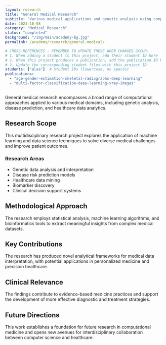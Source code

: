 ```yaml
---
layout: research
title: "General Medical Research"
subtitle: "Various medical applications and genetic analysis using computational approaches"
date: 2023-10-08
category: "Medical Research"
status: "completed"
background: "/img/main/academy-bg.jpg"
permalink: /academy/research/general-medical/

# CROSS-REFERENCES - REMEMBER TO UPDATE THESE WHEN CHANGES OCCUR:
# 1. When adding a student to this project, add their student ID here
# 2. When this project produces a publication, add the publication ID here
# 3. Update the corresponding student files with this project ID
students: ["alaa"]  # Student IDs (lowercase, no spaces)
publications:
  - "age-gender-estimation-skeletal-radiographs-deep-learning"
  - "multi-factor-classification-deep-learning-xray-images"
---
```


<p>General medical research encompasses a broad range of computational approaches applied to various medical domains, including genetic analysis, disease prediction, and healthcare data analytics.</p>

<h2 class="section-heading">Research Scope</h2>

<p>This multidisciplinary research project explores the application of machine learning and data science techniques to solve diverse medical challenges and improve patient outcomes.</p>

<h3>Research Areas</h3>
<ul>
<li>Genetic data analysis and interpretation</li>
<li>Disease risk prediction models</li>
<li>Healthcare data mining</li>
<li>Biomarker discovery</li>
<li>Clinical decision support systems</li>
</ul>

<h2 class="section-heading">Methodological Approach</h2>

<p>The research employs statistical analysis, machine learning algorithms, and bioinformatics tools to extract meaningful insights from complex medical datasets.</p>



<h2 class="section-heading">Key Contributions</h2>

<p>The research has produced novel analytical frameworks for medical data interpretation, with potential applications in personalized medicine and precision healthcare.</p>

<h2 class="section-heading">Clinical Relevance</h2>

<p>The findings contribute to evidence-based medicine practices and support the development of more effective diagnostic and treatment strategies.</p>

<h2 class="section-heading">Future Directions</h2>

<p>This work establishes a foundation for future research in computational medicine and opens new avenues for interdisciplinary collaboration between computer science and healthcare.</p>